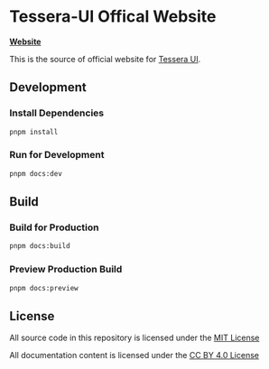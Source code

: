 # Tessera-UI Offical Website

[**Website**](https://tessera-ui.github.io/)

This is the source of official website for [Tessera UI](https://github.com/tessera-ui/tessera).

## Development

### Install Dependencies

```bash
pnpm install
```

### Run for Development

```bash
pnpm docs:dev
```

## Build

### Build for Production

```bash
pnpm docs:build
```

### Preview Production Build

```bash
pnpm docs:preview
```

## License

All source code in this repository is licensed under the [MIT License](https://github.com/tessera-ui/tessera-ui.github.io/blob/main/LICENSE)

All documentation content is licensed under the [CC BY 4.0 License](https://creativecommons.org/licenses/by/4.0)
